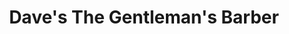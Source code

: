---
title: "Dave's The Gentleman's Barber"
url: /gateshead/daves-the-gentlemans-barber/
shop: Friseur
---